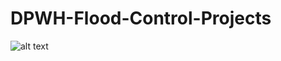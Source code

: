 # DPWH-Flood-Control-Projects

![alt text]([image.jpg](https://github.com/Voltaire-22/DPWH-Flood-Control-Projects/blob/main/Project%202/Dashboard.png?raw=true))


